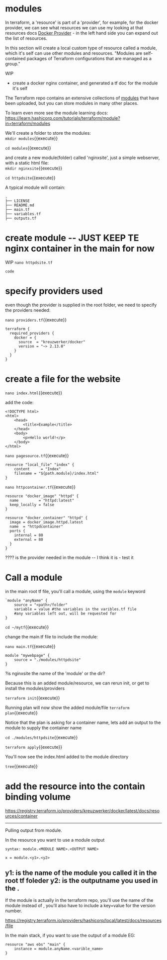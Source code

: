 # modules

In terraform, a 'resource' is part of a 'provider', for example, for the docker provider, we  can see what resources we can use my looking at that resources docs [Docker Provider](https://registry.terraform.io/providers/kreuzwerker/docker/latest/docs) - in the left hand side you can expand out the list of resources.

In this section will create a local custom type of resource called a module, which it's self can use other modules and resources. "Modules are self-contained packages of Terraform configurations that are managed as a group."

WIP
- create a docker nginx container, and generated a tf doc for the module it's self


The Terraform repo contains an extensive collections of [modules](https://registry.terraform.io/browse/modules) that have been uploaded, but you can store modules in many other places.

To learn even more see the module learning docs: https://learn.hashicorp.com/tutorials/terraform/module?in=terraform/modules


We'll create a folder to store the modules:   
`mkdir modules`{{execute}}

`cd modules`{{execute}}


and create a new module(folder) called 'nginxsite', just a simple webserver, with a static html file:   
`mkdir nginxsite`{{execute}}

`cd httpdsite`{{execute}}

A typical module will contain:

```
.
├── LICENSE
├── README.md
├── main.tf
├── variables.tf
├── outputs.tf
```

# create module   -- JUST KEEP TE nginx container in the main for now

WIP `nano httpdsite.tf`

```
code
```

# specify providers used

even though the provider is supplied in the root folder, we need to specify the providers needed:

`nano providers.tf`{{execute}}

```
terraform {
  required_providers {
    docker = {
      source  = "kreuzwerker/docker"
      version = "~> 2.13.0"
    }
  }
}
```

# create a file for the website

`nano index.html`{{execute}}   

add the code:
```
<!DOCTYPE html>
<html>
    <head>
        <title>Example</title>
    </head>
    <body>
        <p>Hello world!</p>
    </body>
</html>
```

`nano pagesource.tf`{{execute}}   
```
resource "local_file" "index" {
    content     = "Index"
    filename = "${path.module}/index.html"
}
```

`nano httpcontainer.tf`{{execute}}

```
resource "docker_image" "httpd" {
  name         = "httpd:latest"
  keep_locally = false
}

resource "docker_container" "httpd" {
  image = docker_image.httpd.latest
  name  = "httpdcontainer"
  ports {
    internal = 80
    external = 80
  }
}
```

???? is the provider needed in the module -- I think it is - test it

# Call a module

in the main root tf file, you'll call a module, using the `module` keyword


```
`module "anyName" {
    source = "<path>/folder"
    variable = value #the variables in the varibles.tf file
    #any variables left out, will be requested for
}

```
`cd ~/mytf`{{execute}}

change the main.tf file to include the module:

`nano main.tf`{{execute}}

```
module "mywebpage" {
    source = "./modules/httpdsite" 
}
```
?is nginxsite the name of the 'module' or the dir?

Because this is an added module/resource, we can rerun init, or get to install the modules/providers

`terraform init`{{execute}}


Running plan will now show the added module/file
`terraform plan`{{execute}}


Notice that the plan is asking for a container name, lets add an output to the module to supply the container name

`cd ./modules/httpdsite`{{execute}}

`terraform apply`{{execute}}

You'll now see the index.html added to the module directory

`tree`{{execute}}



# add the resource into the contain binding volume

https://registry.terraform.io/providers/kreuzwerker/docker/latest/docs/resources/container

------------------------------

Pulling output from  module.

In the resource you want to use a module output

    syntax: module.<MODULE NAME>.<OUTPUT NAME>

    x = module.<y1>.<y2>

y1: is the name of the module you called it in the root tf foleder
y2: is the outputname you used in the <module>.<var> 
--------------------------------
If the module is actually in the terraform repo, you'll use the name of the module instead of <path> , you'll also have to include a key=value for the version number.

https://registry.terraform.io/providers/hashicorp/local/latest/docs/resources/file


In the main stack, if you want to use the output of a module
EG:


```
resource "aws ebs" "main" {
    instance = module.anyName.<varible_name>
}
```